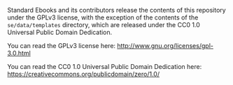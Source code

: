 Standard Ebooks and its contributors release the contents of this repository under the GPLv3 license, with the exception of the contents of the `se/data/templates` directory, which are released under the CC0 1.0 Universal Public Domain Dedication.

You can read the GPLv3 license here: http://www.gnu.org/licenses/gpl-3.0.html

You can read the CC0 1.0 Universal Public Domain Dedication here: https://creativecommons.org/publicdomain/zero/1.0/
